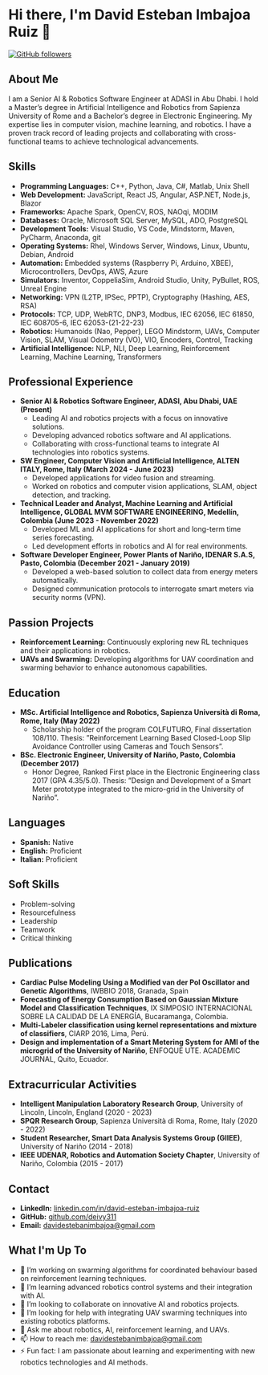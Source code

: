 # Hi there, I'm David Esteban Imbajoa Ruiz 👋

[![GitHub followers](https://img.shields.io/github/followers/deivy311?label=Follow&style=social)](https://github.com/deivy311)

## About Me
I am a Senior AI & Robotics Software Engineer at ADASI in Abu Dhabi. I hold a Master’s degree in Artificial Intelligence and Robotics from Sapienza University of Rome and a Bachelor’s degree in Electronic Engineering. My expertise lies in computer vision, machine learning, and robotics. I have a proven track record of leading projects and collaborating with cross-functional teams to achieve technological advancements.

## Skills
- **Programming Languages:** C++, Python, Java, C#, Matlab, Unix Shell
- **Web Development:** JavaScript, React JS, Angular, ASP.NET, Node.js, Blazor
- **Frameworks:** Apache Spark, OpenCV, ROS, NAOqi, MODIM
- **Databases:** Oracle, Microsoft SQL Server, MySQL, ADO, PostgreSQL
- **Development Tools:** Visual Studio, VS Code, Mindstorm, Maven, PyCharm, Anaconda, git
- **Operating Systems:** Rhel, Windows Server, Windows, Linux, Ubuntu, Debian, Android
- **Automation:** Embedded systems (Raspberry Pi, Arduino, XBEE), Microcontrollers, DevOps, AWS, Azure
- **Simulators:** Inventor, CoppeliaSim, Android Studio, Unity, PyBullet, ROS, Unreal Engine
- **Networking:** VPN (L2TP, IPSec, PPTP), Cryptography (Hashing, AES, RSA)
- **Protocols:** TCP, UDP, WebRTC, DNP3, Modbus, IEC 62056, IEC 61850, IEC 608705-6, IEC 62053-(21-22-23)
- **Robotics:** Humanoids (Nao, Pepper), LEGO Mindstorm, UAVs, Computer Vision, SLAM, Visual Odometry (VO), VIO, Encoders, Control, Tracking
- **Artificial Intelligence:** NLP, NLI, Deep Learning, Reinforcement Learning, Machine Learning, Transformers

## Professional Experience
- **Senior AI & Robotics Software Engineer, ADASI, Abu Dhabi, UAE (Present)**
  - Leading AI and robotics projects with a focus on innovative solutions.
  - Developing advanced robotics software and AI applications.
  - Collaborating with cross-functional teams to integrate AI technologies into robotics systems.
- **SW Engineer, Computer Vision and Artificial Intelligence, ALTEN ITALY, Rome, Italy (March 2024 - June 2023)**
  - Developed applications for video fusion and streaming.
  - Worked on robotics and computer vision applications, SLAM, object detection, and tracking.
- **Technical Leader and Analyst, Machine Learning and Artificial Intelligence, GLOBAL MVM SOFTWARE ENGINEERING, Medellín, Colombia (June 2023 - November 2022)**
  - Developed ML and AI applications for short and long-term time series forecasting.
  - Led development efforts in robotics and AI for real environments.
- **Software Developer Engineer, Power Plants of Nariño, IDENAR S.A.S, Pasto, Colombia (December 2021 - January 2019)**
  - Developed a web-based solution to collect data from energy meters automatically.
  - Designed communication protocols to interrogate smart meters via security norms (VPN).

## Passion Projects
- **Reinforcement Learning:** Continuously exploring new RL techniques and their applications in robotics.
- **UAVs and Swarming:** Developing algorithms for UAV coordination and swarming behavior to enhance autonomous capabilities.

## Education
- **MSc. Artificial Intelligence and Robotics, Sapienza Università di Roma, Rome, Italy (May 2022)**
  - Scholarship holder of the program COLFUTURO, Final dissertation 108/110. Thesis: ”Reinforcement Learning Based Closed-Loop Slip Avoidance Controller using Cameras and Touch Sensors”.
- **BSc. Electronic Engineer, University of Nariño, Pasto, Colombia (December 2017)**
  - Honor Degree, Ranked First place in the Electronic Engineering class 2017 (GPA 4.35/5.0). Thesis: ”Design and Development of a Smart Meter prototype integrated to the micro-grid in the University of Nariño”.

## Languages
- **Spanish:** Native
- **English:** Proficient
- **Italian:** Proficient

## Soft Skills
- Problem-solving
- Resourcefulness
- Leadership
- Teamwork
- Critical thinking

## Publications
- **Cardiac Pulse Modeling Using a Modified van der Pol Oscillator and Genetic Algorithms**, IWBBIO 2018, Granada, Spain
- **Forecasting of Energy Consumption Based on Gaussian Mixture Model and Classification Techniques**, IX SIMPOSIO INTERNACIONAL SOBRE LA CALIDAD DE LA ENERGÍA, Bucaramanga, Colombia.
- **Multi-Labeler classification using kernel representations and mixture of classifiers**, CIARP 2016, Lima, Perú.
- **Design and implementation of a Smart Metering System for AMI of the microgrid of the University of Nariño**, ENFOQUE UTE. ACADEMIC JOURNAL, Quito, Ecuador.

## Extracurricular Activities
- **Intelligent Manipulation Laboratory Research Group**, University of Lincoln, Lincoln, England (2020 - 2023)
- **SPQR Research Group**, Sapienza Università di Roma, Rome, Italy (2020 - 2022)
- **Student Researcher, Smart Data Analysis Systems Group (GIIEE)**, University of Nariño (2014 - 2018)
- **IEEE UDENAR, Robotics and Automation Society Chapter**, University of Nariño, Colombia (2015 - 2017)

## Contact
- **LinkedIn:** [linkedin.com/in/david-esteban-imbajoa-ruiz](https://www.linkedin.com/in/david-esteban-imbajoa-ruiz)
- **GitHub:** [github.com/deivy311](https://github.com/deivy311)
- **Email:** [davidestebanimbajoa@gmail.com](mailto:davidestebanimbajoa@gmail.com)

## What I'm Up To
- 🔭 I’m working on swarming algorithms for coordinated behaviour based on reinforcement learning techniques.
- 🌱 I’m learning advanced robotics control systems and their integration with AI.
- 👯 I’m looking to collaborate on innovative AI and robotics projects.
- 🤔 I’m looking for help with integrating UAV swarming techniques into existing robotics platforms.
- 💬 Ask me about robotics, AI, reinforcement learning, and UAVs.
- 📫 How to reach me: [davidestebanimbajoa@gmail.com](mailto:davidestebanimbajoa@gmail.com)
- ⚡ Fun fact: I am passionate about learning and experimenting with new robotics technologies and AI methods.
